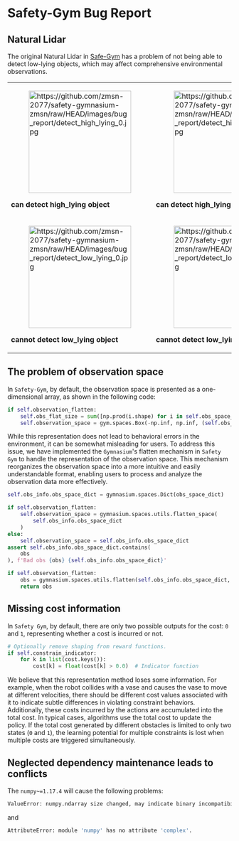 # Safety-Gym Bug Report

## Natural Lidar

The original Natural Lidar in [Safe-Gym](https://github.com/openai/safety-gym) has a problem of not being able to detect low-lying objects, which may affect comprehensive environmental observations.

<table class="docutils align-default">
  <tbody>
    <tr class="row-odd">
      <td>
        <figure class="align-default">
          <img
              alt="https://github.com/zmsn-2077/safety-gymnasium-zmsn/raw/HEAD/images/bug_report/detect_high_lying_0.jpg"
              src="https://github.com/zmsn-2077/safety-gymnasium-zmsn/raw/HEAD/images/bug_report/detect_high_lying_0.jpg" style="width: 230px;">
        </figure>
        <p class="centered">
          <strong><a class="reference internal"><span class="std std-ref">can detect high_lying object</span></a></strong>
        </p>
      </td>
      <td>
        <figure class="align-default">
          <a class="reference external image-reference"><img
              alt="https://github.com/zmsn-2077/safety-gymnasium-zmsn/raw/HEAD/images/bug_report/detect_high_lying_1.jpg"
              src="https://github.com/zmsn-2077/safety-gymnasium-zmsn/raw/HEAD/images/bug_report/detect_high_lying_1.jpg" style="width: 230px;"></a>
        </figure>
        <p class="centered">
          <strong><a class="reference internal"><span class="std std-ref">can detect high_lying object</span></a></strong>
        </p>
      </td>
    </tr>
    <tr class="row-even">
      <td>
        <figure class="align-default">
          <a class="reference external image-reference"><img
              alt="https://github.com/zmsn-2077/safety-gymnasium-zmsn/raw/HEAD/images/bug_report/detect_low_lying_0.jpg"
              src="https://github.com/zmsn-2077/safety-gymnasium-zmsn/raw/HEAD/images/bug_report/detect_low_lying_0.jpg" style="width: 230px;"></a>
        </figure>
        <p class="centered">
          <strong><a class="reference internal"><span class="std std-ref">cannot detect low_lying object</span></a></strong>
        </p>
      </td>
      <td>
        <figure class="align-default">
          <a class="reference external image-reference" href="./button#button2"><img
              alt="https://github.com/zmsn-2077/safety-gymnasium-zmsn/raw/HEAD/images/bug_report/detect_low_lying_1.jpg"
              src="https://github.com/zmsn-2077/safety-gymnasium-zmsn/raw/HEAD/images/bug_report/detect_low_lying_1.jpg" style="width: 230px;"></a>
        </figure>
        <p class="centered">
          <strong><a class="reference internal"><span class="std std-ref">cannot detect low_lying object</span></a></strong>
        </p>
      </td>
    </tr>
  </tbody>
</table>

## The problem of observation space

In `Safety-Gym`, by default, the observation space is presented as a one-dimensional array, as shown in the following code:

```python
if self.observation_flatten:
    self.obs_flat_size = sum([np.prod(i.shape) for i in self.obs_space_dict.values()])
    self.observation_space = gym.spaces.Box(-np.inf, np.inf, (self.obs_flat_size,), dtype=np.float32)

```

While this representation does not lead to behavioral errors in the environment, it can be somewhat misleading for users. To address this issue, we have implemented the `Gymnasium`'s flatten mechanism in `Safety Gym` to handle the representation of the observation space. This mechanism reorganizes the observation space into a more intuitive and easily understandable format, enabling users to process and analyze the observation data more effectively.

```python
self.obs_info.obs_space_dict = gymnasium.spaces.Dict(obs_space_dict)

if self.observation_flatten:
    self.observation_space = gymnasium.spaces.utils.flatten_space(
        self.obs_info.obs_space_dict
    )
else:
    self.observation_space = self.obs_info.obs_space_dict
assert self.obs_info.obs_space_dict.contains(
    obs
), f'Bad obs {obs} {self.obs_info.obs_space_dict}'

if self.observation_flatten:
    obs = gymnasium.spaces.utils.flatten(self.obs_info.obs_space_dict, obs)
    return obs
```

## Missing cost information

In `Safety Gym`, by default, there are only two possible outputs for the cost: `0` and `1`, representing whether a cost is incurred or not.

```python
# Optionally remove shaping from reward functions.
if self.constrain_indicator:
    for k in list(cost.keys()):
        cost[k] = float(cost[k] > 0.0)  # Indicator function
```

We believe that this representation method loses some information. For example, when the robot collides with a vase and causes the vase to move at different velocities, there should be different cost values associated with it to indicate subtle differences in violating constraint behaviors. Additionally, these costs incurred by the actions are accumulated into the total cost. In typical cases, algorithms use the total cost to update the policy. If the total cost generated by different obstacles is limited to only two states (`0` and `1`), the learning potential for multiple constraints is lost when multiple costs are triggered simultaneously.

## Neglected dependency maintenance leads to conflicts

The `numpy~=1.17.4` will cause the following problems:

```bash
ValueError: numpy.ndarray size changed, may indicate binary incompatibility. Expected 96 from C header, got 80 from PyObject
```

and

```bash
AttributeError: module 'numpy' has no attribute 'complex'.
```
